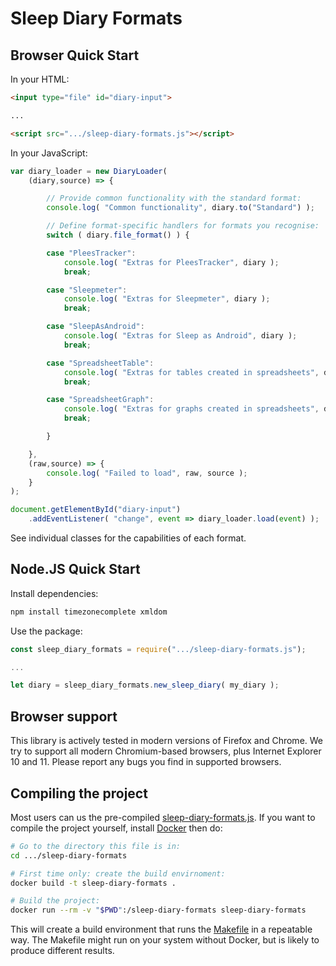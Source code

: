 # Sleep Diary Formats

## Browser Quick Start

In your HTML:

```html
<input type="file" id="diary-input">

...

<script src=".../sleep-diary-formats.js"></script>
```
    
In your JavaScript:

```javascript
var diary_loader = new DiaryLoader(
    (diary,source) => {

        // Provide common functionality with the standard format:
        console.log( "Common functionality", diary.to("Standard") );

        // Define format-specific handlers for formats you recognise:
        switch ( diary.file_format() ) {

        case "PleesTracker":
            console.log( "Extras for PleesTracker", diary );
            break;

        case "Sleepmeter":
            console.log( "Extras for Sleepmeter", diary );
            break;

        case "SleepAsAndroid":
            console.log( "Extras for Sleep as Android", diary );
            break;

        case "SpreadsheetTable":
            console.log( "Extras for tables created in spreadsheets", diary );
            break;

        case "SpreadsheetGraph":
            console.log( "Extras for graphs created in spreadsheets", diary );
            break;

        }

    },
    (raw,source) => {
        console.log( "Failed to load", raw, source );
    }
);

document.getElementById("diary-input")
    .addEventListener( "change", event => diary_loader.load(event) );
```

See individual classes for the capabilities of each format.

## Node.JS Quick Start

Install dependencies:

```bash
npm install timezonecomplete xmldom
```

Use the package:

```javascript
const sleep_diary_formats = require(".../sleep-diary-formats.js");

...

let diary = sleep_diary_formats.new_sleep_diary( my_diary );
```

## Browser support

This library is actively tested in modern versions of Firefox and Chrome.  We try to support all modern Chromium-based browsers, plus Internet Explorer 10 and 11.  Please report any bugs you find in supported browsers.

## Compiling the project

Most users can us the pre-compiled [sleep-diary-formats.js](../sleep-diary-formats.js).  If you want to compile the project yourself, install [Docker](https://www.docker.com/) then do:

```bash
# Go to the directory this file is in:
cd .../sleep-diary-formats

# First time only: create the build envirnoment:
docker build -t sleep-diary-formats .

# Build the project:
docker run --rm -v "$PWD":/sleep-diary-formats sleep-diary-formats
```

This will create a build environment that runs the [Makefile](Makefile) in a repeatable way.  The Makefile might run on your system without Docker, but is likely to produce different results.
